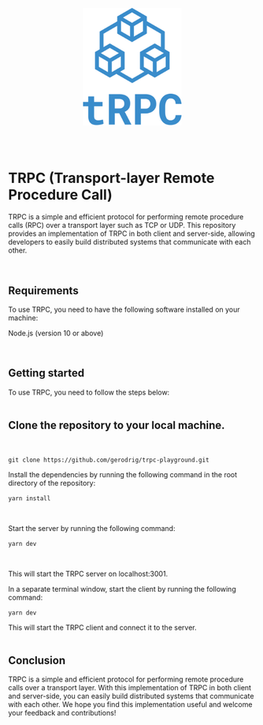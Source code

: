 <p align="center">
  <a href="https://trpc.io/" target="blank"><img src="public/trpc.svg" width="200" alt="tRPC Logo" /></a>
</p>
<br>
<br>

# TRPC (Transport-layer Remote Procedure Call)
TRPC is a simple and efficient protocol for performing remote procedure calls (RPC) over a transport layer such as TCP or UDP. This repository provides an implementation of TRPC in both client and server-side, allowing developers to easily build distributed systems that communicate with each other.

<br>

## Requirements
To use TRPC, you need to have the following software installed on your machine:

Node.js (version 10 or above)

<br>

## Getting started
To use TRPC, you need to follow the steps below:
<br>
<br>

## Clone the repository to your local machine.
<br>

```
git clone https://github.com/gerodrig/trpc-playground.git
```
Install the dependencies by running the following command in the root directory of the repository:
<br>

```
yarn install
```
<br>

Start the server by running the following command:
```
yarn dev
```
<br>


This will start the TRPC server on localhost:3001.
<br>

In a separate terminal window, start the client by running the following command:

```
yarn dev
```

This will start the TRPC client and connect it to the server.
<br>
<br>



## Conclusion
TRPC is a simple and efficient protocol for performing remote procedure calls over a transport layer. With this implementation of TRPC in both client and server-side, you can easily build distributed systems that communicate with each other. We hope you find this implementation useful and welcome your feedback and contributions!